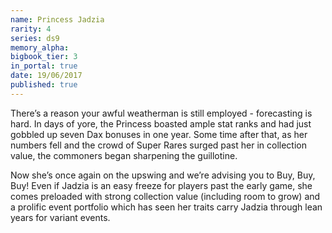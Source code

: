 ```yaml
---
name: Princess Jadzia
rarity: 4
series: ds9
memory_alpha:
bigbook_tier: 3
in_portal: true
date: 19/06/2017
published: true
---
```


There’s a reason your awful weatherman is still employed - forecasting is hard. In days of yore, the Princess boasted ample stat ranks and had just gobbled up seven Dax bonuses in one year. Some time after that, as her numbers fell and the crowd of Super Rares surged past her in collection value, the commoners began sharpening the guillotine. 

Now she’s once again on the upswing and we’re advising you to Buy, Buy, Buy! Even if Jadzia is an easy freeze for players past the early game, she comes preloaded with strong collection value (including room to grow) and a prolific event portfolio which has seen her traits carry Jadzia through lean years for variant events.
